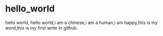 # hello_world
hello world,
hello world,i am a chinese,i am a human,i am happy,this is my word,this is my first write in github.
